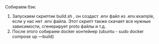 Собираем бэк:
1. Запускаем скриптик build.sh , он создаст .env файл из .env.example, если у нас нет .env файла. Этот скрипт также скачает все нужные зависимости, сгенерирует proto файлы и т.д.
2. После этого собираем docker контейнер (ubuntu - sudo docker compose up —build)
